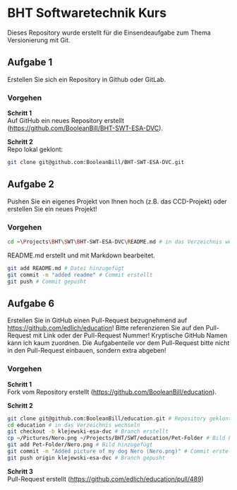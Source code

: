 # BHT Softwaretechnik Kurs

Dieses Repository wurde erstellt für die Einsendeaufgabe zum Thema Versionierung mit Git.

## Aufgabe 1  
Erstellen Sie sich ein Repository in Github oder GitLab.

### Vorgehen
**Schritt 1**  
Auf GitHub ein neues Repository erstellt (https://github.com/BooleanBill/BHT-SWT-ESA-DVC).

**Schritt 2**  
Repo lokal geklont:  
```bash
git clone git@github.com:BooleanBill/BHT-SWT-ESA-DVC.git
```

## Aufgabe 2
Pushen Sie ein eigenes Projekt von Ihnen hoch (z.B. das CCD-Projekt) oder erstellen Sie ein neues Projekt!

### Vorgehen
```bash
cd ~\Projects\BHT\SWT\BHT-SWT-ESA-DVC\README.md # in das Verzeichnis wechseln
```
README.md erstellt und mit Markdown bearbeitet.
```bash	
git add README.md # Datei hinzugefügt
git commit -m "added readme" # Commit erstellt
git push # Commit gepusht
```

## Aufgabe 6
Erstellen Sie in GitHub einen Pull-Request bezugnehmend auf https://github.com/edlich/education! Bitte referenzieren Sie auf den Pull-Request mit Link oder der Pull-Request Nummer! Kryptische GitHub Namen kann ich kaum zuordnen. Die Aufgabenteile vor dem Pull-Request bitte nicht in den Pull-Request einbauen, sondern extra abgeben!


### Vorgehen
**Schritt 1**  
Fork vom Repository erstellt (https://github.com/BooleanBill/education). 

**Schritt 2**  
```bash
git clone git@github.com:BooleanBill/education.git # Repository geklont
cd education # in das Verzeichnis wechseln
git checkout -b klejewski-esa-dvc # Branch erstellt
cp ~/Pictures/Nero.png ~/Projects/BHT/SWT/education/Pet-Folder # Bild kopiert
git add Pet-Folder/Nero.png # Bild hinzugefügt
git commit -m "Added picture of my dog Nero (Nero.png)" # Commit erstellt
git push origin klejewski-esa-dvc # Branch gepusht
```

**Schritt 3**  
Pull-Request erstellt (https://github.com/edlich/education/pull/489)